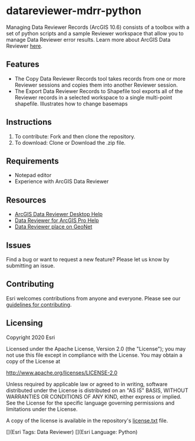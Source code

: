 # datareviewer-mdrr-python

Managing Data Reviewer Records (ArcGIS 10.6) consists of a toolbox with a set of python scripts and a sample Reviewer workspace that allow you to manage Data Reviewer error results. Learn more about ArcGIS Data Reviewer [here]( https://www.esri.com/en-us/arcgis/products/arcgis-data-reviewer/overview).

## Features
* The Copy Data Reviewer Records tool takes records from one or more Reviewer sessions and copies them into another Reviewer session.
* The Export Data Reviewer Records to Shapefile tool exports all of the Reviewer records in a selected workspace to a single multi-point shapefile. Illustrates how to change basemaps

## Instructions

1.	To contribute: Fork and then clone the repository.  
2.	To download: Clone or Download the .zip file.

## Requirements

* Notepad editor
* Experience with ArcGIS Data Reviewer 

## Resources

* [ArcGIS Data Reviewer Desktop Help](https://desktop.arcgis.com/en/arcmap/latest/extensions/data-reviewer/what-is-data-reviewer.htm)
* [Data Reviewer for ArcGIS Pro Help](https://pro.arcgis.com/en/pro-app/help/data/validating-data/get-started-with-data-reviewer.htm)
* [Data Reviewer place on GeoNet](https://community.esri.com/community/gis/solutions/data-reviewer)

## Issues

Find a bug or want to request a new feature?  Please let us know by submitting an issue.

## Contributing

Esri welcomes contributions from anyone and everyone. Please see our [guidelines for contributing](https://github.com/esri/contributing).

## Licensing
Copyright 2020 Esri

Licensed under the Apache License, Version 2.0 (the "License");
you may not use this file except in compliance with the License.
You may obtain a copy of the License at

   http://www.apache.org/licenses/LICENSE-2.0

Unless required by applicable law or agreed to in writing, software
distributed under the License is distributed on an "AS IS" BASIS,
WITHOUT WARRANTIES OR CONDITIONS OF ANY KIND, either express or implied.
See the License for the specific language governing permissions and
limitations under the License.

A copy of the license is available in the repository's [license.txt](./License.txt) file.

[](Esri Tags: Data Reviewer)
[](Esri Language: Python)
